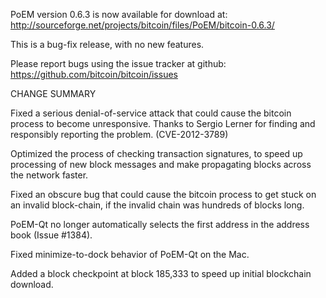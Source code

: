 PoEM version 0.6.3 is now available for download at:
  http://sourceforge.net/projects/bitcoin/files/PoEM/bitcoin-0.6.3/

This is a bug-fix release, with no new features.

Please report bugs using the issue tracker at github:
  https://github.com/bitcoin/bitcoin/issues

CHANGE SUMMARY

Fixed a serious denial-of-service attack that could cause the
bitcoin process to become unresponsive. Thanks to Sergio Lerner
for finding and responsibly reporting the problem. (CVE-2012-3789)

Optimized the process of checking transaction signatures, to
speed up processing of new block messages and make propagating
blocks across the network faster.

Fixed an obscure bug that could cause the bitcoin process to get
stuck on an invalid block-chain, if the invalid chain was
hundreds of blocks long.

PoEM-Qt no longer automatically selects the first address
in the address book (Issue #1384).

Fixed minimize-to-dock behavior of PoEM-Qt on the Mac.

Added a block checkpoint at block 185,333 to speed up initial
blockchain download.

